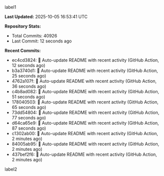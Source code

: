 
label1 
<!-- ACTIVITY_START -->
**Last Updated:** 2025-10-05 16:53:41 UTC

**Repository Stats:**
- Total Commits: 40926
- Last Commit: 12 seconds ago

**Recent Commits:**
- ec4cd3824: 🤖 Auto-update README with recent activity (GitHub Action, 12 seconds ago)
- b3a3740d1: 🤖 Auto-update README with recent activity (GitHub Action, 25 seconds ago)
- 4762a107f: 🤖 Auto-update README with recent activity (GitHub Action, 36 seconds ago)
- c4b8ad082: 🤖 Auto-update README with recent activity (GitHub Action, 51 seconds ago)
- 178040503: 🤖 Auto-update README with recent activity (GitHub Action, 65 seconds ago)
- 73dd54804: 🤖 Auto-update README with recent activity (GitHub Action, 77 seconds ago)
- d64ca65e9: 🤖 Auto-update README with recent activity (GitHub Action, 87 seconds ago)
- c1302ab00: 🤖 Auto-update README with recent activity (GitHub Action, 2 minutes ago)
- 84005ab95: 🤖 Auto-update README with recent activity (GitHub Action, 2 minutes ago)
- 437bef2f6: 🤖 Auto-update README with recent activity (GitHub Action, 2 minutes ago)
<!-- ACTIVITY_END -->

label2
